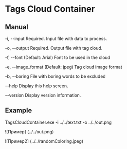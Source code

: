 ﻿# Tags Cloud Container

## Manual 

  -i, --input           Required. Input file with data to process.

  -o, --output          Required. Output file with tag cloud.

  -f, --font            (Default: Arial) Font to be used in the cloud

  -e, --image_format    (Default: jpeg) Tag cloud image format

  -b, --boring          File with boring words to be excluded

  --help                Display this help screen.

  --version             Display version information.  
## Example 

TagsCloudContainer.exe -i ../../text.txt -o ../../out.png 

![Пример] (../../out.png)

![Пример2] (../../randomColoring.jpeg)

